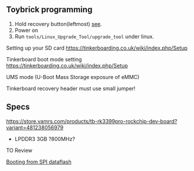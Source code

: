 
## Toybrick programming

1. Hold recovery button(leftmost) [see](../../docs/tb-rk3399pro-interfaces_c7a1c709-2859-43c1-9c29-47e7cccc0935.png).
2. Power on
3. Run `tools/Linux_Upgrade_Tool/upgrade_tool` under linux.
 
Setting up your SD card  https://tinkerboarding.co.uk/wiki/index.php/Setup


Tinkerboard boot mode setting
https://tinkerboarding.co.uk/wiki/index.php/Setup

UMS mode (U-Boot Mass Storage exposure of eMMC)

Tinkerboard recovery header must use small jumper!


## Specs

https://store.vamrs.com/products/tb-rk3399pro-rockchip-dev-board?variant=481238056979

* LPDDR3 3GB ?800MHz?


TO Review

[Booting from SPI dataflash](https://tinkerboarding.co.uk/forum/thread-415.html)
